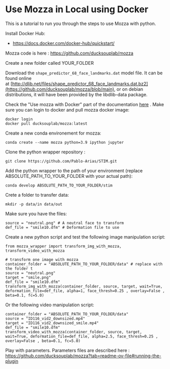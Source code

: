 # Use Mozza in Local using Docker

This is a tutorial to run you through the steps to use Mozza with python.

Install Docker Hub:
- https://docs.docker.com/docker-hub/quickstart/

Mozza code is here : https://github.com/ducksouplab/mozza

Create a new folder called YOUR_FOLDER

Download the `shape_predictor_68_face_landmarks.dat` model file. It can be found online at [http://dlib.net/files/shape_predictor_68_face_landmarks.dat.bz2](https://github.com/ducksouplab/mozza/blob/main), or on debian distributions, it will have been provided by the libdlib-data package.

Check the "Use mozza with Docker" part of the documentation [here](https://github.com/ducksouplab/mozza) . Make sure you can login to docker and pull mozza docker image:
```
docker login
docker pull ducksouplab/mozza:latest
```

Create a new conda environement for mozza:
```
conda create --name mozza python=3.9 ipython jupyter
```

Clone the python wrapper repository : 
```
git clone https://github.com/Pablo-Arias/STIM.git
```

Add the python wrapper to the path of your environment (replace ABSOLUTE_PATH_TO_YOUR_FOLDER with your actual path):
```
conda develop ABSOLUTE_PATH_TO_YOUR_FOLDER/stim  
```

Crete a folder to transfer data:
```
mkdir -p data/in data/out
```

Make sure you have the files:
```
source = "neutral.png" # A neutral face to transform
def_file = "smile10.dfm" # Deformation file to use
```

Create a new python script and test the following image manipulation script:
```
from mozza_wrapper import transform_img_with_mozza, transform_video_with_mozza

# transform one image with mozza
container_folder = "ABSOLUTE_PATH_TO_YOUR_FOLDER/data" # replace with the folder t
source = "neutral.png"
target = "smile.png"
def_file = "smile10.dfm"
transform_img_with_mozza(container_folder, source, target, wait=True, deformation_file=def_file, alpha=1, face_thresh=0.25 , overlay=False , beta=0.1, fc=5.0)
```

Or the following video manipulation script:
```
container_folder = "ABSOLUTE_PATH_TO_YOUR_FOLDER/data"
source = "ID116_vid2_downsized.mp4"
target = "ID116_vid2_downsized_smile.mp4"
def_file = "smile10.dfm"
transform_video_with_mozza(container_folder, source, target, wait=True, deformation_file=def_file, alpha=2.5, face_thresh=0.25 , overlay=False , beta=0.1, fc=5.0)
```

Play with parameters. Parameters files are described here : https://github.com/ducksouplab/mozza?tab=readme-ov-file#running-the-plugin



